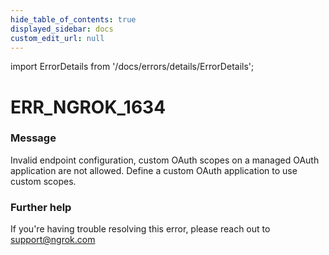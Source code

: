 ```yaml
---
hide_table_of_contents: true
displayed_sidebar: docs
custom_edit_url: null
---
```


import ErrorDetails from '/docs/errors/details/ErrorDetails';

# ERR_NGROK_1634

### Message
Invalid endpoint configuration, custom OAuth scopes on a managed OAuth application are not allowed.  Define a custom OAuth application to use custom scopes.

### Further help
If you're having trouble resolving this error, please reach out to [support@ngrok.com](mailto:support@ngrok.com?subject=Help%20with%20ERR_NGROK_1634)

<ErrorDetails error='err_ngrok_1634' />
